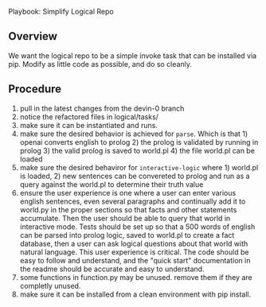 Playbook: Simplify Logical Repo

## Overview

We want the logical repo to be a simple invoke task that can be installed via pip. Modify as little code as possible, and do so cleanly.

## Procedure

1. pull in the latest changes from the devin-0 branch
2. notice the refactored files in logical/tasks/
3. make sure it can be instantiated and runs.
4. make sure the desired behavior is achieved for `parse`. Which is that 1) openai converts english to prolog 2) the prolog is validated by running in prolog 3) the valid prolog is saved to world.pl 4) the file world.pl can be loaded
5. make sure the desired behaviror for `interactive-logic` where 1) world.pl is loaded, 2) new sentences can be convereted to prolog and run as a query against the world.pl to determine their truth value
6. ensure the user experience is one where a user can enter various english sentences, even several paragraphs and continually add it to world.py in the proper sections so that facts and other statements accumulate. Then the user should be able to query that world in interactive mode. Tests should be set up so that a 500 words of english can be parsed into prolog logic, saved to world.pl to create a fact database, then a user can ask logical questions about that world with natural language. This user experience is critical. The code should be easy to follow and understand, and the "quick start" documentation in the readme should be accurate and easy to understand.
7. some functions in function.py may be unused. remove them if they are completly unused.
8. make sure it can be installed from a clean environment with pip install.

